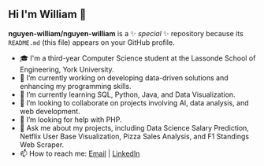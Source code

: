 ## Hi I'm William 👋


**nguyen-william/nguyen-william** is a ✨ _special_ ✨ repository because its `README.md` (this file) appears on your GitHub profile.


- 🎓 I'm a third-year Computer Science student at the Lassonde School of Engineering, York University.
- 🔭 I’m currently working on developing data-driven solutions and enhancing my programming skills.
- 🌱 I’m currently learning SQL, Python, Java, and Data Visualization.
- 👯 I’m looking to collaborate on projects involving AI, data analysis, and web development.
- 🤔 I’m looking for help with PHP.
- 💬 Ask me about my projects, including Data Science Salary Prediction, Netflix User Base Visualization, Pizza Sales Analysis, and F1 Standings Web Scraper.
- 📫 How to reach me: [Email](will88@my.yorku.ca) | [LinkedIn]([https://www.linkedin.com/in/your-profile](https://www.linkedin.com/in/william-nguyen-503683283/))


